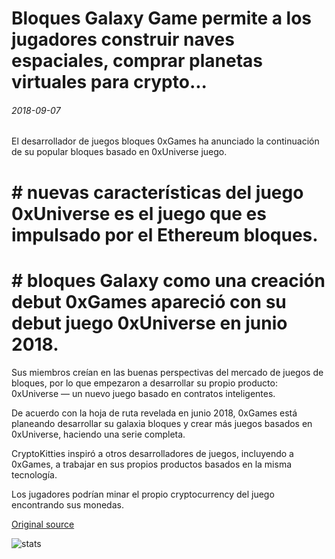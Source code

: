 # Bloques Galaxy Game permite a los jugadores construir naves espaciales, comprar planetas virtuales para crypto...

###### 2018-09-07

El desarrollador de juegos bloques 0xGames ha anunciado la continuación de su popular bloques basado en 0xUniverse juego.

# # nuevas características del juego 0xUniverse es el juego que es impulsado por el Ethereum bloques.

# # bloques Galaxy como una creación debut 0xGames apareció con su debut juego 0xUniverse en junio 2018.

Sus miembros creían en las buenas perspectivas del mercado de juegos de bloques, por lo que empezaron a desarrollar su propio producto: 0xUniverse — un nuevo juego basado en contratos inteligentes.

De acuerdo con la hoja de ruta revelada en junio 2018, 0xGames está planeando desarrollar su galaxia bloques y crear más juegos basados en 0xUniverse, haciendo una serie completa.

CryptoKitties inspiró a otros desarrolladores de juegos, incluyendo a 0xGames, a trabajar en sus propios productos basados en la misma tecnología.

Los jugadores podrían minar el propio cryptocurrency del juego encontrando sus monedas.

[Original source](https://cointelegraph.com/news/blockchain-galaxy-game-enables-players-to-build-spaceships-buy-virtual-planets-for-crypto)

![stats](https://c.statcounter.com/11760860/0/a89fa40b/1/ "stats")